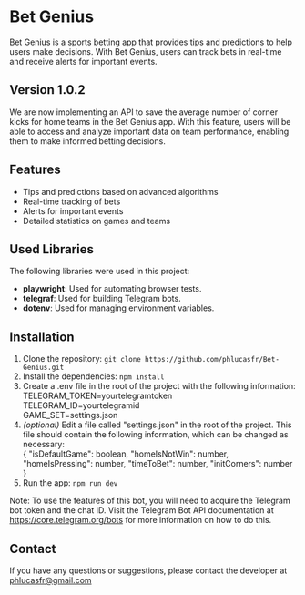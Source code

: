 # Bet Genius 

Bet Genius is a sports betting app that provides tips and predictions to help users make decisions. With Bet Genius, users can track bets in real-time and receive alerts for important events.

## Version 1.0.2
We are now implementing an API to save the average number of corner kicks for home teams in the Bet Genius app. With this feature, users will be able to access and analyze important data on team performance, enabling them to make informed betting decisions. 

## Features
- Tips and predictions based on advanced algorithms
- Real-time tracking of bets
- Alerts for important events
- Detailed statistics on games and teams

## Used Libraries
The following libraries were used in this project:

- **playwright**: Used for automating browser tests.
- **telegraf**: Used for building Telegram bots.
- **dotenv**: Used for managing environment variables.

## Installation
1. Clone the repository: `git clone https://github.com/phlucasfr/Bet-Genius.git`
2. Install the dependencies: `npm install`
3. Create a .env file in the root of the project with the following information:<br>
TELEGRAM_TOKEN=yourtelegramtoken<br>
TELEGRAM_ID=yourtelegramid<br>
GAME_SET=settings.json
4. *(optional)* Edit a file called "settings.json" in the root of the project. This file should contain the following information, which can be changed as necessary:<br>{
"isDefaultGame": boolean,
"homeIsNotWin": number,
"homeIsPressing": number,
"timeToBet": number,
"initCorners": number
}
6. Run the app: `npm run dev`

Note:
To use the features of this bot, you will need to acquire the Telegram bot token and the chat ID. Visit the Telegram Bot API documentation at https://core.telegram.org/bots for more information on how to do this.

## Contact

If you have any questions or suggestions, please contact the developer at phlucasfr@gmail.com
